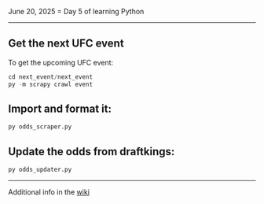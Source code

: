 June 20, 2025 = Day 5 of learning Python

***
## Get the next UFC event
To get the upcoming UFC event:

```python
cd next_event/next_event
py -m scrapy crawl event
```
## Import and format it:

``` python
py odds_scraper.py
```
## Update the odds from draftkings:

``` python
py odds_updater.py
```
***
Additional info in the [wiki](https://github.com/socialatm/draftkings/wiki)
